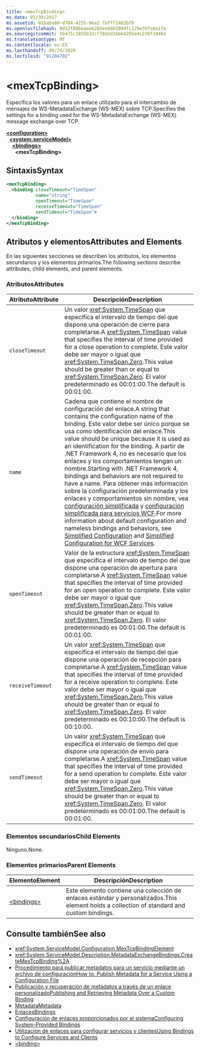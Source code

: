 ```yaml
---
title: <mexTcpBinding>
ms.date: 03/30/2017
ms.assetid: 01baba8d-d784-4255-9ea2-7afff1482bf0
ms.openlocfilehash: 0d12f886eaee6283ee686209dfc129e397a8e1fe
ms.sourcegitcommit: 5b475c1855b32cf78d2d1bbb4295e4c236f39464
ms.translationtype: MT
ms.contentlocale: es-ES
ms.lasthandoff: 09/24/2020
ms.locfileid: "91204702"
---
```

# \<mexTcpBinding>

<span data-ttu-id="4eb5c-101">Especifica los valores para un enlace utilizado para el intercambio de mensajes de WS-MetadataExchange (WS-MEX) sobre TCP.</span><span class="sxs-lookup"><span data-stu-id="4eb5c-101">Specifies the settings for a binding used for the WS-MetadataExchange (WS-MEX) message exchange over TCP.</span></span>  
  
[**\<configuration>**](../configuration-element.md)\
&nbsp;&nbsp;[**\<system.serviceModel>**](system-servicemodel.md)\
&nbsp;&nbsp;&nbsp;&nbsp;[**\<bindings>**](bindings.md)\
&nbsp;&nbsp;&nbsp;&nbsp;&nbsp;&nbsp;**\<mexTcpBinding>**  
  
## <a name="syntax"></a><span data-ttu-id="4eb5c-102">Sintaxis</span><span class="sxs-lookup"><span data-stu-id="4eb5c-102">Syntax</span></span>  
  
```xml  
<mexTcpBinding>
  <binding closeTimeout="TimeSpan"
           name="string"
           openTimeout="TimeSpan"
           receiveTimeout="TimeSpan"
           sendTimeout="TimeSpan">
  </binding>
</mexTcpBinding>
```  
  
## <a name="attributes-and-elements"></a><span data-ttu-id="4eb5c-103">Atributos y elementos</span><span class="sxs-lookup"><span data-stu-id="4eb5c-103">Attributes and Elements</span></span>  

 <span data-ttu-id="4eb5c-104">En las siguientes secciones se describen los atributos, los elementos secundarios y los elementos primarios.</span><span class="sxs-lookup"><span data-stu-id="4eb5c-104">The following sections describe attributes, child elements, and parent elements.</span></span>  
  
### <a name="attributes"></a><span data-ttu-id="4eb5c-105">Atributos</span><span class="sxs-lookup"><span data-stu-id="4eb5c-105">Attributes</span></span>  
  
|<span data-ttu-id="4eb5c-106">Atributo</span><span class="sxs-lookup"><span data-stu-id="4eb5c-106">Attribute</span></span>|<span data-ttu-id="4eb5c-107">Descripción</span><span class="sxs-lookup"><span data-stu-id="4eb5c-107">Description</span></span>|  
|---------------|-----------------|  
|`closeTimeout`|<span data-ttu-id="4eb5c-108">Un valor <xref:System.TimeSpan> que especifica el intervalo de tiempo del que dispone una operación de cierre para completarse.</span><span class="sxs-lookup"><span data-stu-id="4eb5c-108">A <xref:System.TimeSpan> value that specifies the interval of time provided for a close operation to complete.</span></span> <span data-ttu-id="4eb5c-109">Este valor debe ser mayor o igual que <xref:System.TimeSpan.Zero>.</span><span class="sxs-lookup"><span data-stu-id="4eb5c-109">This value should be greater than or equal to <xref:System.TimeSpan.Zero>.</span></span> <span data-ttu-id="4eb5c-110">El valor predeterminado es 00:01:00.</span><span class="sxs-lookup"><span data-stu-id="4eb5c-110">The default is 00:01:00.</span></span>|  
|`name`|<span data-ttu-id="4eb5c-111">Cadena que contiene el nombre de configuración del enlace.</span><span class="sxs-lookup"><span data-stu-id="4eb5c-111">A string that contains the configuration name of the binding.</span></span> <span data-ttu-id="4eb5c-112">Este valor debe ser único porque se usa como identificación del enlace.</span><span class="sxs-lookup"><span data-stu-id="4eb5c-112">This value should be unique because it is used as an identification for the binding.</span></span> <span data-ttu-id="4eb5c-113">A partir de .NET Framework 4, no es necesario que los enlaces y los comportamientos tengan un nombre.</span><span class="sxs-lookup"><span data-stu-id="4eb5c-113">Starting with .NET Framework 4, bindings and behaviors are not required to have a name.</span></span> <span data-ttu-id="4eb5c-114">Para obtener más información sobre la configuración predeterminada y los enlaces y comportamientos sin nombre, vea [configuración simplificada](../../../wcf/simplified-configuration.md) y [configuración simplificada para servicios WCF](../../../wcf/samples/simplified-configuration-for-wcf-services.md).</span><span class="sxs-lookup"><span data-stu-id="4eb5c-114">For more information about default configuration and nameless bindings and behaviors, see [Simplified Configuration](../../../wcf/simplified-configuration.md) and [Simplified Configuration for WCF Services](../../../wcf/samples/simplified-configuration-for-wcf-services.md).</span></span>|  
|`openTimeout`|<span data-ttu-id="4eb5c-115">Valor de la estructura <xref:System.TimeSpan> que especifica el intervalo de tiempo del que dispone una operación de apertura para completarse.</span><span class="sxs-lookup"><span data-stu-id="4eb5c-115">A <xref:System.TimeSpan> value that specifies the interval of time provided for an open operation to complete.</span></span> <span data-ttu-id="4eb5c-116">Este valor debe ser mayor o igual que <xref:System.TimeSpan.Zero>.</span><span class="sxs-lookup"><span data-stu-id="4eb5c-116">This value should be greater than or equal to <xref:System.TimeSpan.Zero>.</span></span> <span data-ttu-id="4eb5c-117">El valor predeterminado es 00:01:00.</span><span class="sxs-lookup"><span data-stu-id="4eb5c-117">The default is 00:01:00.</span></span>|  
|`receiveTimeout`|<span data-ttu-id="4eb5c-118">Un valor <xref:System.TimeSpan> que especifica el intervalo de tiempo del que dispone una operación de recepción para completarse.</span><span class="sxs-lookup"><span data-stu-id="4eb5c-118">A <xref:System.TimeSpan> value that specifies the interval of time provided for a receive operation to complete.</span></span> <span data-ttu-id="4eb5c-119">Este valor debe ser mayor o igual que <xref:System.TimeSpan.Zero>.</span><span class="sxs-lookup"><span data-stu-id="4eb5c-119">This value should be greater than or equal to <xref:System.TimeSpan.Zero>.</span></span> <span data-ttu-id="4eb5c-120">El valor predeterminado es 00:10:00.</span><span class="sxs-lookup"><span data-stu-id="4eb5c-120">The default is 00:10:00.</span></span>|  
|`sendTimeout`|<span data-ttu-id="4eb5c-121">Un valor <xref:System.TimeSpan> que especifica el intervalo de tiempo del que dispone una operación de envío para completarse.</span><span class="sxs-lookup"><span data-stu-id="4eb5c-121">A <xref:System.TimeSpan> value that specifies the interval of time provided for a send operation to complete.</span></span> <span data-ttu-id="4eb5c-122">Este valor debe ser mayor o igual que <xref:System.TimeSpan.Zero>.</span><span class="sxs-lookup"><span data-stu-id="4eb5c-122">This value should be greater than or equal to <xref:System.TimeSpan.Zero>.</span></span> <span data-ttu-id="4eb5c-123">El valor predeterminado es 00:01:00.</span><span class="sxs-lookup"><span data-stu-id="4eb5c-123">The default is 00:01:00.</span></span>|  
  
### <a name="child-elements"></a><span data-ttu-id="4eb5c-124">Elementos secundarios</span><span class="sxs-lookup"><span data-stu-id="4eb5c-124">Child Elements</span></span>  

 <span data-ttu-id="4eb5c-125">Ninguno.</span><span class="sxs-lookup"><span data-stu-id="4eb5c-125">None.</span></span>  
  
### <a name="parent-elements"></a><span data-ttu-id="4eb5c-126">Elementos primarios</span><span class="sxs-lookup"><span data-stu-id="4eb5c-126">Parent Elements</span></span>  
  
|<span data-ttu-id="4eb5c-127">Elemento</span><span class="sxs-lookup"><span data-stu-id="4eb5c-127">Element</span></span>|<span data-ttu-id="4eb5c-128">Descripción</span><span class="sxs-lookup"><span data-stu-id="4eb5c-128">Description</span></span>|  
|-------------|-----------------|  
|[\<bindings>](bindings.md)|<span data-ttu-id="4eb5c-129">Este elemento contiene una colección de enlaces estándar y personalizados.</span><span class="sxs-lookup"><span data-stu-id="4eb5c-129">This element holds a collection of standard and custom bindings.</span></span>|  
  
## <a name="see-also"></a><span data-ttu-id="4eb5c-130">Consulte también</span><span class="sxs-lookup"><span data-stu-id="4eb5c-130">See also</span></span>

- <xref:System.ServiceModel.Configuration.MexTcpBindingElement>
- <xref:System.ServiceModel.Description.MetadataExchangeBindings.CreateMexTcpBinding%2A>
- [<span data-ttu-id="4eb5c-131">Procedimiento para publicar metadatos para un servicio mediante un archivo de configuración</span><span class="sxs-lookup"><span data-stu-id="4eb5c-131">How to: Publish Metadata for a Service Using a Configuration File</span></span>](../../../wcf/feature-details/how-to-publish-metadata-for-a-service-using-a-configuration-file.md)
- [<span data-ttu-id="4eb5c-132">Publicación y recuperación de metadatos a través de un enlace personalizado</span><span class="sxs-lookup"><span data-stu-id="4eb5c-132">Publishing and Retrieving Metadata Over a Custom Binding</span></span>](../../../wcf/extending/publishing-and-retrieving-metadata-over-a-custom-binding.md)
- [<span data-ttu-id="4eb5c-133">Metadata</span><span class="sxs-lookup"><span data-stu-id="4eb5c-133">Metadata</span></span>](../../../wcf/feature-details/metadata.md)
- [<span data-ttu-id="4eb5c-134">Enlaces</span><span class="sxs-lookup"><span data-stu-id="4eb5c-134">Bindings</span></span>](../../../wcf/bindings.md)
- [<span data-ttu-id="4eb5c-135">Configuración de enlaces proporcionados por el sistema</span><span class="sxs-lookup"><span data-stu-id="4eb5c-135">Configuring System-Provided Bindings</span></span>](../../../wcf/feature-details/configuring-system-provided-bindings.md)
- [<span data-ttu-id="4eb5c-136">Utilización de enlaces para configurar servicios y clientes</span><span class="sxs-lookup"><span data-stu-id="4eb5c-136">Using Bindings to Configure Services and Clients</span></span>](../../../wcf/using-bindings-to-configure-services-and-clients.md)
- [\<binding>](bindings.md)
